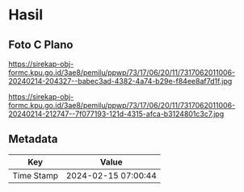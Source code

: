 # Hasil

## Foto C Plano

https://sirekap-obj-formc.kpu.go.id/3ae8/pemilu/ppwp/73/17/06/20/11/7317062011006-20240214-204327--babec3ad-4382-4a74-b29e-f84ee8af7d1f.jpg

https://sirekap-obj-formc.kpu.go.id/3ae8/pemilu/ppwp/73/17/06/20/11/7317062011006-20240214-212747--7f077193-121d-4315-afca-b3124801c3c7.jpg


## Metadata

| Key        | Value               |
| ---------- | ------------------- |
| Time Stamp | 2024-02-15 07:00:44 |



